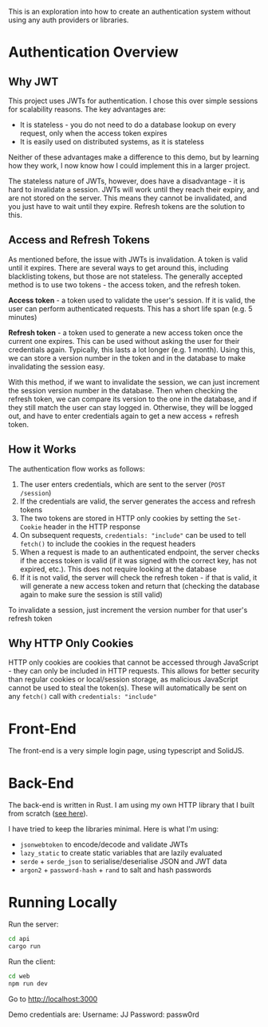 This is an exploration into how to create an authentication system without using any auth providers or libraries.

# Authentication Overview

## Why JWT

This project uses JWTs for authentication. I chose this over simple sessions for scalability reasons. The key advantages are:
- It is stateless - you do not need to do a database lookup on every request, only when the access token expires
- It is easily used on distributed systems, as it is stateless

Neither of these advantages make a difference to this demo, but by learning how they work, I now know how I could implement this in a larger project.

The stateless nature of JWTs, however, does have a disadvantage - it is hard to invalidate a session. JWTs will work until they reach their expiry, and are not stored on the server. This means they cannot be invalidated, and you just have to wait until they expire. Refresh tokens are the solution to this.


## Access and Refresh Tokens

As mentioned before, the issue with JWTs is invalidation. A token is valid until it expires. There are several ways to get around this, including blacklisting tokens, but those are not stateless. The generally accepted method is to use two tokens - the access token, and the refresh token.

**Access token** - a token used to validate the user's session. If it is valid, the user can perform authenticated requests. This has a short life span (e.g. 5 minutes)

**Refresh token** - a token used to generate a new access token once the current one expires. This can be used without asking the user for their credentials again. Typically, this lasts a lot longer (e.g. 1 month). Using this, we can store a version number in the token and in the database to make invalidating the session easy.

With this method, if we want to invalidate the session, we can just increment the session version number in the database. Then when checking the refresh token, we can compare its version to the one in the database, and if they still match the user can stay logged in. Otherwise, they will be logged out, and have to enter credentials again to get a new access + refresh token.


## How it Works

The authentication flow works as follows:
1. The user enters credentials, which are sent to the server (`POST /session`)
2. If the credentials are valid, the server generates the access and refresh tokens
3. The two tokens are stored in HTTP only cookies by setting the `Set-Cookie` header in the HTTP response
4. On subsequent requests, `credentials: "include"` can be used to tell `fetch()` to include the cookies in the request headers
5. When a request is made to an authenticated endpoint, the server checks if the access token is valid (if it was signed with the correct key, has not expired, etc.). This does not require looking at the database
6. If it is not valid, the server will check the refresh token - if that is valid, it will generate a new access token and return that (checking the database again to make sure the session is still valid)

To invalidate a session, just increment the version number for that user's refresh token


## Why HTTP Only Cookies

HTTP only cookies are cookies that cannot be accessed through JavaScript - they can only be included in HTTP requests. This allows for better security than regular cookies or local/session storage, as malicious JavaScript cannot be used to steal the token(s). These will automatically be sent on any `fetch()` call with `credentials: "include"`


# Front-End

The front-end is a very simple login page, using typescript and SolidJS.


# Back-End

The back-end is written in Rust. I am using my own HTTP library that I built from scratch ([see here](https://github.com/jacob-horton/http-from-scratch)).

I have tried to keep the libraries minimal. Here is what I'm using:
- `jsonwebtoken` to encode/decode and validate JWTs
- `lazy_static` to create static variables that are lazily evaluated
- `serde` + `serde_json` to serialise/deserialise JSON and JWT data
- `argon2` + `password-hash` + `rand` to salt and hash passwords


# Running Locally

Run the server:

```bash
cd api
cargo run
```

Run the client:

```bash
cd web
npm run dev
```

Go to [http://localhost:3000](http://localhost:3000)

Demo credentials are:
Username: JJ
Password: passw0rd
